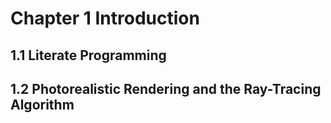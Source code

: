 # Chapter 1 Introduction

## 1.1 Literate Programming

## 1.2 Photorealistic Rendering and the Ray-Tracing Algorithm





